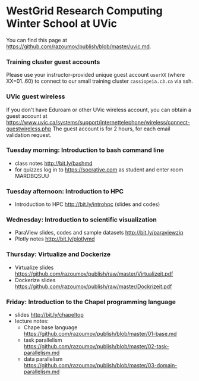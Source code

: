 # WestGrid Research Computing Winter School at UVic

You can find this page at https://github.com/razoumov/publish/blob/master/uvic.md.

### Training cluster guest accounts

Please use your instructor-provided unique guest account `userXX` (where XX=01..60) to connect to our
small training cluster `cassiopeia.c3.ca` via ssh.

### UVic guest wireless

If you don't have Eduroam or other UVic wireless account, you can obtain a guest account at
https://www.uvic.ca/systems/support/internettelephone/wireless/connect-guestwireless.php The guest
account is for 2 hours, for each email validation request.

### Tuesday morning: Introduction to bash command line

- class notes http://bit.ly/bashmd
- for quizzes log in to https://socrative.com as student and enter room MARDBQSUU

### Tuesday afternoon: Introduction to HPC

- Introduction to HPC http://bit.ly/introhpc (slides and codes)

### Wednesday: Introduction to scientific visualization

- ParaView slides, codes and sample datasets http://bit.ly/paraviewzip
- Plotly notes http://bit.ly/plotlymd

### Thursday: Virtualize and Dockerize

- Virtualize slides https://github.com/razoumov/publish/raw/master/Virtualizeit.pdf
- Dockerize slides https://github.com/razoumov/publish/raw/master/Dockrizeit.pdf

### Friday: Introduction to the Chapel programming language

- slides http://bit.ly/chapeltop
- lecture notes:
  - Chape base language https://github.com/razoumov/publish/blob/master/01-base.md
  - task parallelism https://github.com/razoumov/publish/blob/master/02-task-parallelism.md
  - data parallelism https://github.com/razoumov/publish/blob/master/03-domain-parallelism.md
